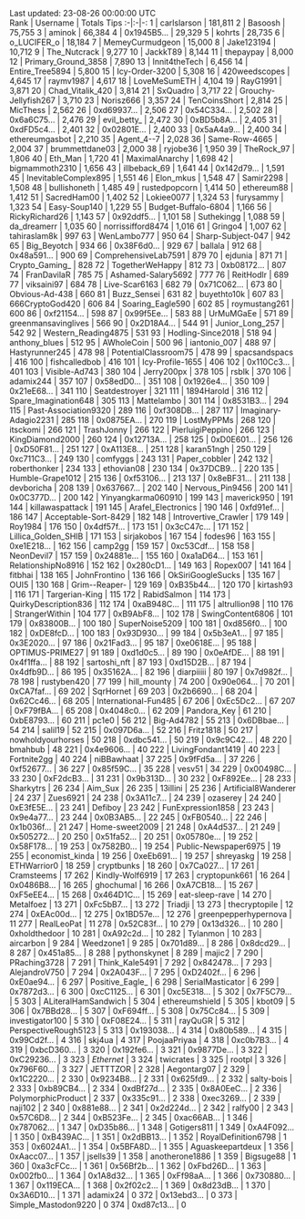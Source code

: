 Last updated: 23-08-26 00:00:00 UTC  
Rank | Username | Totals Tips
:-|:-|-:
1 | carlslarson | 181,811
2 | Basoosh | 75,755
3 | aminok | 66,384
4 | 0x1945B5... | 29,329
5 | kohrts | 28,735
6 | o_LUCIFER_o | 18,184
7 | MemeyCurmudgeon | 15,000
8 | Jake123194 | 10,712
9 | The_Nutcrack | 9,277
10 | JackkT89 | 8,144
11 | thepaypay | 8,000
12 | Primary_Ground_3858 | 7,890
13 | Innit4theTech | 6,456
14 | Entire_Tree5894 | 5,800
15 | Icy-Order-3200 | 5,308
16 | 420weedscopes | 4,645
17 | raymv1987 | 4,617
18 | LoveMeSumETH | 4,104
19 | RayG1991 | 3,871
20 | Chad_Vitalik_420 | 3,814
21 | SxQuadro | 3,717
22 | Grouchy-Jellyfish267 | 3,710
23 | Norisz666 | 3,357
24 | TenCoinsShort | 2,814
25 | MicThess | 2,562
26 | 0xd69937... | 2,506
27 | 0x54C334... | 2,502
28 | 0x6a6C75... | 2,476
29 | evil_betty_ | 2,472
30 | 0xBD5b8A... | 2,405
31 | 0xdFD5c4... | 2,401
32 | 0x02801E... | 2,400
33 | 0x5aA4a9... | 2,400
34 | ethereumgasbot | 2,210
35 | Agent_4--7 | 2,028
36 | Same-Row-4665 | 2,004
37 | brummettdane03 | 2,000
38 | ryjobe36 | 1,950
39 | TheRock_97 | 1,806
40 | Eth_Man | 1,720
41 | MaximalAnarchy | 1,698
42 | bigmammoth2310 | 1,656
43 | illbeback_69 | 1,641
44 | 0x142d79... | 1,591
45 | InevitableComplex895 | 1,551
46 | Elon_mkus | 1,548
47 | Samir2298 | 1,508
48 | bullishoneth | 1,485
49 | rustedpopcorn | 1,414
50 | ethereum88 | 1,412
51 | SacredHam00 | 1,402
52 | Lokiee0077 | 1,324
53 | furysammy | 1,323
54 | Easy-Soup140 | 1,229
55 | Budget-Buffalo-6804 | 1,166
56 | RickyRichard26 | 1,143
57 | 0x92ddf5... | 1,101
58 | Suthekingg | 1,088
59 | da_dreamerr | 1,035
60 | norrissifford8474 | 1,016
61 | Gringo4 | 1,007
62 | tahiraslam8k | 997
63 | WenLambo777 | 950
64 | Sharp-Subject-047 | 942
65 | Big_Beyotch | 934
66 | 0x38F6d0... | 929
67 | ballala | 912
68 | 0x48a591... | 900
69 | ComprehensiveLab7591 | 879
70 | ejdunia | 871
71 | Crypto_Gaming_ | 828
72 | TogetherWeHappy | 812
73 | 0xb08172... | 807
74 | FranDavilaR | 785
75 | Ashamed-Salary5692 | 777
76 | ReitHodlr | 689
77 | viksaini97 | 684
78 | Live-Scar6163 | 682
79 | 0x71C062... | 673
80 | Obvious-Ad-438 | 660
81 | Buzz_Sensei | 631
82 | buyethto10k | 607
83 | 666CryptoGod420 | 606
84 | Soaring_Eagle590 | 602
85 | roymustang261 | 600
86 | 0xf21154... | 598
87 | 0x99f5Ee... | 583
88 | UrMuMGaEe | 571
89 | greenmansavinglives | 566
90 | 0x2D18A4... | 544
91 | Junior_Long_257 | 542
92 | Western_Reading4875 | 531
93 | Hodling-Since2018 | 518
94 | anthony_blues | 512
95 | AWholeCoin | 500
96 | iantonio_007 | 488
97 | Hastyrunner245 | 478
98 | PotentialClassroom75 | 478
99 | spacsandspacs | 416
100 | fishcalledbob | 416
101 | Icy-Profile-1655 | 406
102 | 0x110Cc3... | 401
103 | Visible-Ad743 | 380
104 | Jerry200px | 378
105 | rsblk | 370
106 | adamix244 | 357
107 | 0x58edD0... | 351
108 | 0x1926e4... | 350
109 | 0x21eE68... | 341
110 | Seatdestroyer | 321
111 | 1894Harold | 316
112 | Spare_Imagination648 | 305
113 | Mattelambo | 301
114 | 0x8531B3... | 294
115 | Past-Association9320 | 289
116 | 0xf308DB... | 287
117 | Imaginary-Adagio2231 | 285
118 | 0x0875EA... | 270
119 | LostMyPPMs | 268
120 | itsckomi | 266
121 | TrashJonny | 266
122 | PierluigiPeppino | 266
123 | KingDiamond2000 | 260
124 | 0x12713A... | 258
125 | 0xD0E601... | 256
126 | 0xD50F81... | 251
127 | 0xA113E8... | 251
128 | karan51ngh | 250
129 | 0xc711C3... | 249
130 | comfyggs | 243
131 | Paper_cobbler | 242
132 | roberthonker | 234
133 | ethovian08 | 230
134 | 0x37DCB9... | 220
135 | Humble-Grape1012 | 215
136 | 0xf53106... | 213
137 | 0x8eBF31... | 211
138 | devboricha | 208
139 | 0x637667... | 202
140 | Nervous_Pin9456 | 200
141 | 0x0C377D... | 200
142 | Yinyangkarma060910 | 199
143 | maverick950 | 191
144 | killawaspattack | 191
145 | Arafel_Electronics | 190
146 | 0xfd91ef... | 186
147 | Acceptable-Sort-8429 | 182
148 | Introvertive_Crawler | 179
149 | Roy1984 | 176
150 | 0x4df57f... | 173
151 | 0x3cC47c... | 171
152 | Lillica_Golden_SHIB | 171
153 | sirjakobos | 167
154 | fodes96 | 163
155 | 0xe1E218... | 162
156 | camp2gg | 159
157 | 0xc53Cdf... | 158
158 | NeonDevil7 | 157
159 | 0x24881e... | 155
160 | 0xa1aD64... | 153
161 | RelationshipNo8916 | 152
162 | 0x280cD1... | 149
163 | Ropex007 | 141
164 | fitbhai | 138
165 | JohnFrontino | 136
166 | OkSiriGoogleSucks | 135
167 | OUI5 | 130
168 | Grim--Reaper- | 129
169 | 0xB35b44... | 120
170 | kirtash93 | 116
171 | Targerian-King | 115
172 | RabidSalmon | 114
173 | QuirkyDescription836 | 112
174 | 0xaB948C... | 111
175 | altrullion98 | 110
176 | StrangerWithin | 104
177 | 0xB9AbF8... | 102
178 | SwingContent6806 | 101
179 | 0x83800B... | 100
180 | SuperNoise5209 | 100
181 | 0xd856f0... | 100
182 | 0xDE8fcD... | 100
183 | 0x93D930... | 99
184 | 0x5b3eA1... | 97
185 | 0x3E2020... | 97
186 | 0x21Fad3... | 95
187 | 0xe0618E... | 95
188 | OPTIMUS-PRIME27 | 91
189 | 0xd1d0c5... | 89
190 | 0x0eAfDE... | 88
191 | 0x4f1ffa... | 88
192 | sartoshi_nft | 87
193 | 0xd15D2B... | 87
194 | 0x4dfb9D... | 86
195 | 0x35162A... | 82
196 | diarpiiiii | 80
197 | 0x7d982f... | 78
198 | rustyben420 | 77
199 | hill_mounty | 74
200 | 0x90e064... | 70
201 | 0xCA7faf... | 69
202 | SqrHornet | 69
203 | 0x2b6690... | 68
204 | 0x62Cc46... | 68
205 | International-Fun485 | 67
206 | 0xEc5Dc2... | 67
207 | 0xF79fBA... | 65
208 | 0x4048c0... | 62
209 | Pandora_Key | 61
210 | 0xbE8793... | 60
211 | pc1e0 | 56
212 | Big-Ad4782 | 55
213 | 0x6DBbae... | 54
214 | salil19 | 52
215 | 0x097D6a... | 52
216 | Fritz1818 | 50
217 | nowholdyourhorses | 50
218 | 0xdbc541... | 50
219 | 0x9c9C42... | 48
220 | bmahbub | 48
221 | 0x4e9606... | 40
222 | LivingFondant1419 | 40
223 | Fortnite2gg | 40
224 | niBBawhaat | 37
225 | 0x9fFd5a... | 37
226 | 0xf52677... | 36
227 | 0x85f59C... | 35
228 | vesv51 | 34
229 | 0x00498C... | 33
230 | 0xF2dcB3... | 31
231 | 0x9b313D... | 30
232 | 0xF892Ee... | 28
233 | Sharkytrs | 26
234 | Aim_Sux | 26
235 | 13illini | 25
236 | Artificial8Wanderer | 24
237 | Zues6921 | 24
238 | 0x3A11c7... | 24
239 | ozaserey | 24
240 | 0xE3fE5E... | 23
241 | Defiboy | 23
242 | FunExpression1858 | 23
243 | 0x9e4a77... | 23
244 | 0x0B3AB5... | 22
245 | 0xFB0540... | 22
246 | 0x1b036f... | 21
247 | Home-sweet2009 | 21
248 | 0xA4d537... | 21
249 | 0x505272... | 20
250 | 0x51fa52... | 20
251 | 0x05780e... | 19
252 | 0x58F178... | 19
253 | 0x7582B0... | 19
254 | Public-Newspaper6975 | 19
255 | economist_kinda | 19
256 | 0xeEb691... | 19
257 | shreyaskg | 19
258 | ETHWarrior0 | 18
259 | cryptbunks | 18
260 | 0x7Ca027... | 17
261 | Cramsteems | 17
262 | Kindly-Wolf6919 | 17
263 | cryptopunk661 | 16
264 | 0x0486B8... | 16
265 | ghochumal | 16
266 | 0xA7CB18... | 15
267 | 0xF5eEE4... | 15
268 | 0x464D1C... | 15
269 | eat-sleep-rave | 14
270 | Metalfoez | 13
271 | 0xFc5bB7... | 13
272 | Triadji | 13
273 | thecryptopile | 12
274 | 0xEAc00d... | 12
275 | 0x1BD57e... | 12
276 | greenpepperhypernova | 11
277 | RealLeoPat | 11
278 | 0x52C83f... | 10
279 | 0x13d326... | 10
280 | 0xholdthedoor | 10
281 | 0xA92c2d... | 10
282 | Tylanmon | 10
283 | aircarbon | 9
284 | Weedzone1 | 9
285 | 0x701d89... | 8
286 | 0x8dcd29... | 8
287 | 0x451a85... | 8
288 | pythonskynet | 8
289 | majic2 | 7
290 | PRaching3728 | 7
291 | Think_Kale5491 | 7
292 | 0x842478... | 7
293 | AlejandroV750 | 7
294 | 0x2A043F... | 7
295 | 0xD2402f... | 6
296 | 0xE0ae94... | 6
297 | Positive_Eagle_ | 6
298 | SerialMasticator | 6
299 | 0x7872d3... | 6
300 | 0xcC1125... | 6
301 | 0xc5E318... | 5
302 | 0x7F5C79... | 5
303 | ALiteralHamSandwich | 5
304 | ethereumshield | 5
305 | kbot09 | 5
306 | 0x7BBd28... | 5
307 | 0xF694ff... | 5
308 | 0x75Cc84... | 5
309 | investigator100 | 5
310 | 0xF08E24... | 5
311 | rayQuGR | 5
312 | PerspectiveRough5123 | 5
313 | 0x193038... | 4
314 | 0x80b589... | 4
315 | 0x99Cd2f... | 4
316 | skj4ua | 4
317 | PoojaaPriyaa | 4
318 | 0xc0b7B3... | 4
319 | 0xbcD360... | 3
320 | 0x192fe6... | 3
321 | 0x9877De... | 3
322 | 0xC29236... | 3
323 | _Ethernet_ | 3
324 | twicrates | 3
325 | rootpl | 3
326 | 0x796F60... | 3
327 | JETTTZOR | 2
328 | Aegontarg07 | 2
329 | 0x1C2220... | 2
330 | 0x9234B8... | 2
331 | 0x625fd9... | 2
332 | salty-bois | 2
333 | 0xb89CB4... | 2
334 | 0xdBf27d... | 2
335 | 0x8A0EeC... | 2
336 | PolymorphicProduct | 2
337 | 0x335c91... | 2
338 | 0xec3269... | 2
339 | naji102 | 2
340 | 0x881e88... | 2
341 | 0x2d224d... | 2
342 | ralfy00 | 2
343 | 0x57C6D8... | 2
344 | 0xB523Fe... | 2
345 | 0xac66AB... | 1
346 | 0x787062... | 1
347 | 0xD35b86... | 1
348 | Gotigers811 | 1
349 | 0xA4F092... | 1
350 | 0xB439AC... | 1
351 | 0x2dBB13... | 1
352 | RoyalDefinition6798 | 1
353 | 0x6024A1... | 1
354 | 0x5BFA8D... | 1
355 | Aguaskeepartdeux | 1
356 | 0xAacc07... | 1
357 | jsells39 | 1
358 | anotherone1886 | 1
359 | Bigsuge88 | 1
360 | 0xa3cFCc... | 1
361 | 0x56Bf2b... | 1
362 | 0xFbd26D... | 1
363 | 0x002fb0... | 1
364 | 0x1A8d32... | 1
365 | 0xFf98aA... | 1
366 | 0x730880... | 1
367 | 0x119ECA... | 1
368 | 0x2f02c2... | 1
369 | 0x8d23dB... | 1
370 | 0x3A6D10... | 1
371 | adamix24 | 0
372 | 0x13ebd3... | 0
373 | Simple_Mastodon9220 | 0
374 | 0xd87c13... | 0
